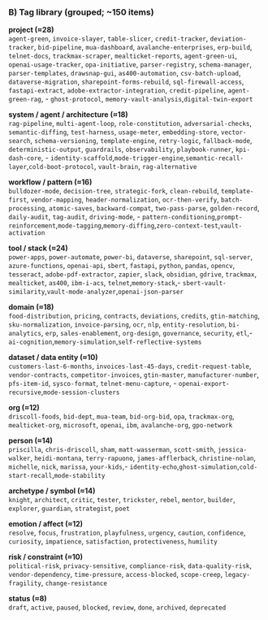 ### B) Tag library (grouped; ~150 items)

**project (≈28)**  
`agent-green`, `invoice-slayer`, `table-slicer`, `credit-tracker`, `deviation-tracker`, `bid-pipeline`, `mua-dashboard`, `avalanche-enterprises`, `erp-build`, `telnet-docs`, `trackmax-scraper`, `mealticket-reports`, `agent-green-ui`, `openai-usage-tracker`, `opa-initiative`, `parser-registry`, `schema-manager`, `parser-templates`, `drawsnap-gui`, `as400-automation`, `csv-batch-upload`, `dataverse-migration`, `sharepoint-forms-rebuild`, `sql-firewall-access`, `fastapi-extract`, `adobe-extractor-integration`, `credit-pipeline`, `agent-green-rag`, - `ghost-protocol`, `memory-vault-analysis`,`digital-twin-export`

**system / agent / architecture (≈18)**  
`rag-pipeline`, `multi-agent-loop`, `role-constitution`, `adversarial-checks`, `semantic-diffing`, `test-harness`, `usage-meter`, `embedding-store`, `vector-search`, `schema-versioning`, `template-engine`, `retry-logic`, `fallback-mode`, `deterministic-output`, `guardrails`, `observability`, `playbook-runner`, `kpi-dash-core`, - `identity-scaffold`,`mode-trigger-engine`,`semantic-recall-layer`,`cold-boot-protocol`, `vault-brain`, `rag-alternative`

**workflow / pattern (≈16)**  
`bulldozer-mode`, `decision-tree`, `strategic-fork`, `clean-rebuild`, `template-first`, `vendor-mapping`, `header-normalization`, `ocr-then-verify`, `batch-processing`, `atomic-saves`, `backward-compat`, `two-pass-parse`, `golden-record`, `daily-audit`, `tag-audit`, `driving-mode`, - `pattern-conditioning`,`prompt-reinforcement`,`mode-tagging`,`memory-diffing`,`zero-context-test`,`vault-activation`

**tool / stack (≈24)**  
`power-apps`, `power-automate`, `power-bi`, `dataverse`, `sharepoint`, `sql-server`, `azure-functions`, `openai-api`, `sbert`, `fastapi`, `python`, `pandas`, `opencv`, `tesseract`, `adobe-pdf-extractor`, `zapier`, `slack`, `obsidian`, `gdrive`, `trackmax`, `mealticket`, `as400`, `ibm-i-acs`, `telnet`,`memory-stack`,- `sbert-vault-similarity`,`vault-mode-analyzer`,`openai-json-parser`

**domain (≈18)**  
`food-distribution`, `pricing`, `contracts`, `deviations`, `credits`, `gtin-matching`, `sku-normalization`, `invoice-parsing`, `ocr`, `nlp`, `entity-resolution`, `bi-analytics`, `erp`, `sales-enablement`, `org-design`, `governance`, `security`, `etl`,- `ai-cognition`,`memory-simulation`,`self-reflective-systems`

**dataset / data entity (≈10)**  
`customers-last-6-months`, `invoices-last-45-days`, `credit-request-table`, `vendor-contracts`, `competitor-invoices`, `gtin-master`, `manufacturer-number`, `pfs-item-id`, `sysco-format`, `telnet-menu-capture`, - `openai-export-recursive`,`mode-session-clusters`

**org (≈12)**  
`driscoll-foods`, `bid-dept`, `mua-team`, `bid-org-bid`, `opa`, `trackmax-org`, `mealticket-org`, `microsoft`, `openai`, `ibm`, `avalanche-org`, `gpo-network`

**person (≈14)**  
`priscilla`, `chris-driscoll`, `sham`, `matt-wasserman`, `scott-smith`, `jessica-walker`, `heidi-montana`, `terry-rapuono`, `james-afflerback`, `christine-nolan`, `michelle`, `nick`, `marissa`, `your-kids`,- `identity-echo`,`ghost-simulation`,`cold-start-recall`,`mode-stability`

**archetype / symbol (≈14)**  
`knight`, `architect`, `critic`, `tester`, `trickster`, `rebel`, `mentor`, `builder`, `explorer`, `guardian`, `strategist`, `poet`

**emotion / affect (≈12)**  
`resolve`, `focus`, `frustration`, `playfulness`, `urgency`, `caution`, `confidence`, `curiosity`, `impatience`, `satisfaction`, `protectiveness`, `humility`

**risk / constraint (≈10)**  
`political-risk`, `privacy-sensitive`, `compliance-risk`, `data-quality-risk`, `vendor-dependency`, `time-pressure`, `access-blocked`, `scope-creep`, `legacy-fragility`, `change-resistance`

**status (≈8)**  
`draft`, `active`, `paused`, `blocked`, `review`, `done`, `archived`, `deprecated`